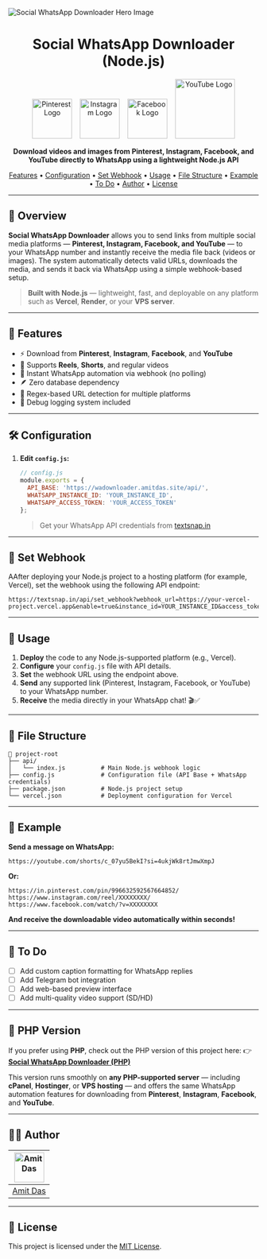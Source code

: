 ![Social WhatsApp Downloader Hero Image](https://repository-images.githubusercontent.com/1003385599/fe15526b-2aee-46e8-a36b-be4e27d5caf1)

<h1 align="center">Social WhatsApp Downloader (Node.js)
</h1>

<p align="center">
  <img src="https://upload.wikimedia.org/wikipedia/commons/thumb/3/35/Pinterest_Logo.svg/1024px-Pinterest_Logo.svg.png" width="80" alt="Pinterest Logo"/>
  &nbsp;&nbsp;
  <img src="https://upload.wikimedia.org/wikipedia/commons/e/e7/Instagram_logo_2016.svg" width="80" alt="Instagram Logo"/>
  &nbsp;&nbsp;
  <img src="https://upload.wikimedia.org/wikipedia/commons/1/1b/Facebook_icon.svg" width="80" alt="Facebook Logo"/>
  &nbsp;&nbsp;
  <img src="https://upload.wikimedia.org/wikipedia/commons/b/b8/YouTube_Logo_2017.svg" width="120" alt="YouTube Logo"/>
</p>

<p align="center">
  <b>Download videos and images from Pinterest, Instagram, Facebook, and YouTube directly to WhatsApp using a lightweight Node.js API</b>
</p>

<p align="center">
  <a href="#-features">Features</a> •
  <a href="#-configuration">Configuration</a> •
  <a href="#-set-webhook">Set Webhook</a> •
  <a href="#-usage">Usage</a> •
  <a href="#-file-structure">File Structure</a> •
  <a href="#-example">Example</a> •
  <a href="#-to-do">To Do</a> •
  <a href="#-author">Author</a> •
  <a href="#-license">License</a>
</p>

---

## 📌 Overview

**Social WhatsApp Downloader** allows you to send links from multiple social media platforms — **Pinterest, Instagram, Facebook, and YouTube** — to your WhatsApp number and instantly receive the media file back (videos or images).
The system automatically detects valid URLs, downloads the media, and sends it back via WhatsApp using a simple webhook-based setup.

> **Built with Node.js** — lightweight, fast, and deployable on any platform such as **Vercel**, **Render**, or your **VPS server**.

---

## 🚀 Features

* ⚡️ Download from **Pinterest**, **Instagram**, **Facebook**, and **YouTube**
* 📱 Supports **Reels**, **Shorts**, and regular videos
* 🔗 Instant WhatsApp automation via webhook (no polling)
* 🪶 Zero database dependency
* 🧩 Regex-based URL detection for multiple platforms
* 📝 Debug logging system included

---

## 🛠️ Configuration

1. **Edit `config.js`:**

   ```js
   // config.js
   module.exports = {
     API_BASE: 'https://wadownloader.amitdas.site/api/',
     WHATSAPP_INSTANCE_ID: 'YOUR_INSTANCE_ID',
     WHATSAPP_ACCESS_TOKEN: 'YOUR_ACCESS_TOKEN'
   };
   ```

   > Get your WhatsApp API credentials from [textsnap.in](https://textsnap.in/)

---

## 🔗 Set Webhook

AAfter deploying your Node.js project to a hosting platform (for example, Vercel), set the webhook using the following API endpoint:

```
https://textsnap.in/api/set_webhook?webhook_url=https://your-vercel-project.vercel.app&enable=true&instance_id=YOUR_INSTANCE_ID&access_token=YOUR_ACCESS_TOKEN
```

---

## 📝 Usage

1. **Deploy** the code to any Node.js-supported platform (e.g., Vercel).
2. **Configure** your `config.js` file with API details.
3. **Set** the webhook URL using the endpoint above.
4. **Send** any supported link (Pinterest, Instagram, Facebook, or YouTube) to your WhatsApp number.
5. **Receive** the media directly in your WhatsApp chat! 🎬✅

---

## 📂 File Structure

```text
📁 project-root
├── api/
│   └── index.js          # Main Node.js webhook logic
├── config.js             # Configuration file (API Base + WhatsApp credentials)
├── package.json          # Node.js project setup
└── vercel.json           # Deployment configuration for Vercel
```

---

## 📸 Example

**Send a message on WhatsApp:**

```
https://youtube.com/shorts/c_07yu5BekI?si=4ukjWk8rtJmwXmpJ
```

**Or:**

```
https://in.pinterest.com/pin/996632592567664852/
https://www.instagram.com/reel/XXXXXXXX/
https://www.facebook.com/watch/?v=XXXXXXXX
```

**And receive the downloadable video automatically within seconds!**

---

## 📌 To Do

* [ ] Add custom caption formatting for WhatsApp replies
* [ ] Add Telegram bot integration
* [ ] Add web-based preview interface
* [ ] Add multi-quality video support (SD/HD)

---

## 🧩 PHP Version

If you prefer using **PHP**, check out the PHP version of this project here: 
👉 [**Social WhatsApp Downloader (PHP)**](https://github.com/AmitDas4321/Social-WhatsApp-Downloader)

This version runs smoothly on **any PHP-supported server** — including **cPanel**, **Hostinger**, or **VPS hosting** —
and offers the same WhatsApp automation features for downloading from
**Pinterest**, **Instagram**, **Facebook**, and **YouTube**.
 
---

## 👨‍💻 Author

| [<img src="https://avatars.githubusercontent.com/u/112541611?v=4" width="60" alt="Amit Das"/>](https://amitdas.site) |
| :------------------------------------------------------------------------------------------------------------------: |
|                                           [Amit Das](https://amitdas.site)                                           |

---

## 📄 License

This project is licensed under the [MIT License](LICENSE).
